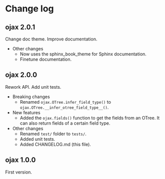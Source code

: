 # Change log

## ojax 2.0.1

Change doc theme. Improve documentation.

- Other changes
  - Now uses the sphinx_book_theme for Sphinx documentation.
  - Finetune documentation.

## ojax 2.0.0

Rework API. Add unit tests.

- Breaking changes
  - Renamed `ojax.OTree.infer_field_type()` to 
    `ojax.OTree.__infer_otree_field_type__()`.
- New features
  - Added the `ojax.fields()` function to get the fields from an OTree. It can
    also return fields of a certain field type.
- Other changes
  - Renamed `test/` folder to `tests/`.
  - Added unit tests.
  - Added CHANGELOG.md (this file).

## ojax 1.0.0

First version.
